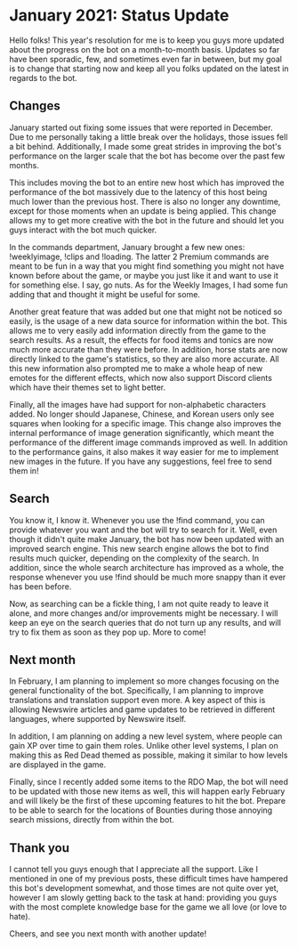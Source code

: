 # January 2021: Status Update

Hello folks! This year's resolution for me is to keep you guys more updated about the progress on the bot on a month-to-month basis. Updates so far have been sporadic, few, and sometimes even far in
between, but my goal is to change that starting now and keep all you folks updated on the latest in regards to the bot.

<!--truncate-->

## Changes

January started out fixing some issues that were reported in December. Due to me personally taking a little break over the holidays, those issues fell a bit behind. Additionally, I made some great
strides in improving the bot's performance on the larger scale that the bot has become over the past few months.

This includes moving the bot to an entire new host which has improved the performance of the bot massively due to the latency of this host being much lower than the previous host. There is also no
longer any downtime, except for those moments when an update is being applied. This change allows my to get more creative with the bot in the future and should let you guys interact with the bot
much quicker.

In the commands department, January brought a few new ones: !weeklyimage, !clips and !loading. The latter 2 Premium commands are meant to be fun in a way that you might find something you might not
have known before about the game, or maybe you just like it and want to use it for something else. I say, go nuts. As for the Weekly Images, I had some fun adding that and thought it might be useful
for some.

Another great feature that was added but one that might not be noticed so easily, is the usage of a new data source for information within the bot. This allows me to very easily add information
directly from the game to the search results. As a result, the effects for food items and tonics are now much more accurate than they were before. In addition, horse stats are now directly linked
to the game's statistics, so they are also more accurate. All this new information also prompted me to make a whole heap of new emotes for the different effects, which now also support Discord
clients which have their themes set to light better.

Finally, all the images have had support for non-alphabetic characters added. No longer should Japanese, Chinese, and Korean users only see squares when looking for a specific image. This change
also improves the internal performance of image generation significantly, which meant the performance of the different image commands improved as well. In addition to the performance gains, it also
makes it way easier for me to implement new images in the future. If you have any suggestions, feel free to send them in!

## Search

You know it, I know it. Whenever you use the !find command, you can provide whatever you want and the bot will try to search for it. Well, even though it didn't quite make January, the bot has now
been updated with an improved search engine. This new search engine allows the bot to find results much quicker, depending on the complexity of the search. In addition, since the whole search
architecture has improved as a whole, the response whenever you use !find should be much more snappy than it ever has been before.

Now, as searching can be a fickle thing, I am not quite ready to leave it alone, and more changes and/or improvements might be necessary. I will keep an eye on the search queries that do not turn
up any results, and will try to fix them as soon as they pop up. More to come!

## Next month

In February, I am planning to implement so more changes focusing on the general functionality of the bot. Specifically, I am planning to improve translations and translation support even more. A key
aspect of this is allowing Newswire articles and game updates to be retrieved in different languages, where supported by Newswire itself.

In addition, I am planning on adding a new level system, where people can gain XP over time to gain them roles. Unlike other level systems, I plan on making this as Red Dead themed as possible,
making it similar to how levels are displayed in the game.

Finally, since I recently added some items to the RDO Map, the bot will need to be updated with those new items as well, this will happen early February and will likely be the first of these
upcoming features to hit the bot. Prepare to be able to search for the locations of Bounties during those annoying search missions, directly from within the bot.

## Thank you

I cannot tell you guys enough that I appreciate all the support. Like I mentioned in one of my previous posts, these difficult times have hampered this bot's development somewhat, and those times
are not quite over yet, however I am slowly getting back to the task at hand: providing you guys with the most complete knowledge base for the game we all love (or love to hate).

Cheers, and see you next month with another update!
